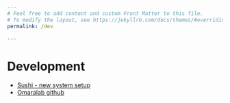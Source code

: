 ```yaml
---
# Feel free to add content and custom Front Matter to this file.
# To modify the layout, see https://jekyllrb.com/docs/themes/#overriding-theme-defaults
permalink: /dev

---
```


# Development

* [Sushi - new system setup](https://github.com/OMaraLab/sushi)
* [Omaralab github](https://github.com/OMaraLab)
